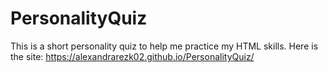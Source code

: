 # PersonalityQuiz
This is a short personality quiz to help me practice my HTML skills. Here is the site:
https://alexandrarezk02.github.io/PersonalityQuiz/
